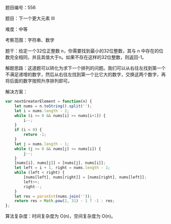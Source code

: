 题目编号：556

题目：下一个更大元素 III

难度：中等

考察范围：字符串、数学

题干：给定一个32位正整数 n，你需要找到最小的32位整数，其与 n 中存在的位数完全相同，并且其值大于n。如果不存在这样的32位整数，则返回-1。

解题思路：这道题可以转化为求下一个排列的问题。我们可以从右往左找到第一个不满足递增的数字，然后从右往左找到第一个比它大的数字，交换这两个数字，再将后面的数字按照升序排列即可。

解决方案：

```javascript
var nextGreaterElement = function(n) {
    let nums = n.toString().split('');
    let i = nums.length - 2;
    while (i >= 0 && nums[i] >= nums[i+1]) {
        i--;
    }
    if (i < 0) {
        return -1;
    }
    let j = nums.length - 1;
    while (j >= 0 && nums[j] <= nums[i]) {
        j--;
    }
    [nums[i], nums[j]] = [nums[j], nums[i]];
    let left = i + 1, right = nums.length - 1;
    while (left < right) {
        [nums[left], nums[right]] = [nums[right], nums[left]];
        left++;
        right--;
    }
    let res = parseInt(nums.join(''));
    return res > Math.pow(2, 31) - 1 ? -1 : res;
};
```

算法复杂度：时间复杂度为 O(n)，空间复杂度为 O(n)。